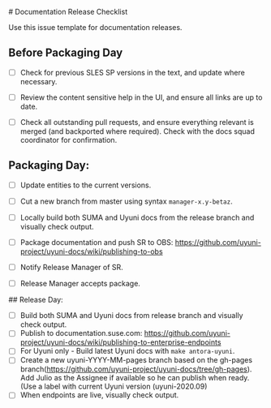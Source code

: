 # Documentation Release Checklist

Use this issue template for documentation releases.

## Before Packaging Day

- [ ] Check for previous SLES SP versions in the text, and update where necessary.
- [ ] Review the content sensitive help in the UI, and ensure all links are up to date.
- [ ] Check all outstanding pull requests, and ensure everything relevant is merged (and backported where required).
Check with the docs squad coordinator for confirmation.


## Packaging Day:

- [ ] Update entities to the current versions.
- [ ] Cut a new branch from master using syntax `manager-x.y-betaz`.
- [ ] Locally build both SUMA and Uyuni docs from the release branch and visually check output.
- [ ] Package documentation and push SR to OBS: https://github.com/uyuni-project/uyuni-docs/wiki/publishing-to-obs
- [ ] Notify Release Manager of SR.
- [ ] Release Manager accepts package.


## Release Day:

- [ ] Build both SUMA and Uyuni docs from release branch and visually check output.
- [ ] Publish to documentation.suse.com: https://github.com/uyuni-project/uyuni-docs/wiki/publishing-to-enterprise-endpoints
- [ ] For Uyuni only - Build latest Uyuni docs with `make antora-uyuni`.
- [ ] Create a new uyuni-YYYY-MM-pages branch based on the gh-pages branch(https://github.com/uyuni-project/uyuni-docs/tree/gh-pages). Add Julio as the Assignee if available so he can publish when ready.(Use a label with current Uyuni version (uyuni-2020.09)
- [ ] When endpoints are live, visually check output.

